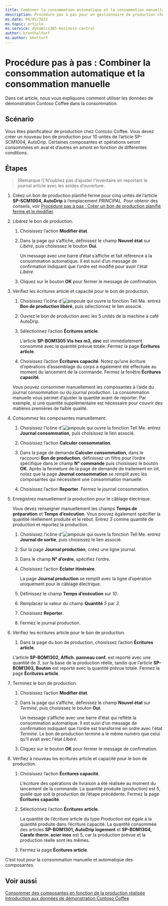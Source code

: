 ```yaml
---
title: Combiner la consommation automatique et la consommation manuelle
description: Procédure pas à pas pour un gestionnaire de production chez Contoso Coffee qui souhaite combiner la consommation automatique et et la consommation manuelle.
ms.date: 04/01/2022
ms.topic: article
ms.service: dynamics365-business-central
author: brentholtorf
ms.author: bholtorf
---
```


# Procédure pas à pas : Combiner la consommation automatique et la consommation manuelle

Dans cet article, nous vous expliquons comment utiliser les données de démonstration Contoso Coffee dans la consommation.  

## Scénario

Vous êtes planificateur de production chez Contoso Coffee. Vous devez créer un nouveau bon de production pour 10 unités de l’article SP-SCM1004, AutoDrip. Certaines composantes et opérations seront consommées en aval et d’autres en amont en fonction de différentes conditions.

## Étapes

> [Remarque !] N’oubliez pas d’ajuster l'inventaire en reportant le journal article avec les soldes d’ouverture.

1. Créez un bon de production planifié ferme pour cinq unités de l’article **SP-SCM1004, AutoDrip** à l’emplacement *PRINCIPAL*. Pour obtenir des conseils, voir [Procédure pas à pas : Créer un bon de production planifié ferme et le modifier](create-firm-planned-production-order-change.md).  

2. Libérez le bon de production.

    1. Choisissez l’action **Modifier état**.  

    2. Dans la page qui s’affiche, définissez le champ **Nouvel état** sur *Libéré*, puis choisissez le bouton **Oui**.  

        Un message avec une barre d’état s’affiche et fait référence à la consommation automatique. Il est suivi d’un message de confirmation indiquant que l’ordre est modifié pour avoir l'état *Libéré*.  

    3. Cliquez sur le bouton **OK** pour fermer le message de confirmation.

3. Vérifiez les écritures article et capacité pour le bon de production.

    1. Choisissez l'icône d'![ampoule qui ouvre la fonction Tell Me.](../../media/ui-search/search_small.png "Dites-moi ce que vous voulez faire") entrez **Bon de production libéré**, puis sélectionnez le lien associé.  

    2. Ouvrez le bon de production avec les 5 unités de la machine à café AutoDrip.  

    3. Sélectionnez l’action **Écritures article**.  

        L’article **SP-BOM1305 Vis hex m3, zinc** est immédiatement consommé avec la quantité prévue totale. Fermez la page **Écritures article**.  

    4. Choisissez l’action **Écritures capacité**.  Notez qu’une écriture d’opérations d’assemblage du corps a également été effectuée au moment du lancement de la commande. Fermez la fenêtre **Écritures capacité**.

    Vous pouvez consommer manuellement les composantes à l’aide du journal consommation ou du journal production. La consommation manuelle vous permet d’ajuster la quantité avant de reporter. Par exemple, si une quantité supplémentaire est nécessaire pour couvrir des matières premières de faible qualité.
4. Consommez les composantes manuellement.  
    1. Choisissez l'icône d'![ampoule qui ouvre la fonction Tell Me.](../../media/ui-search/search_small.png "Dites-moi ce que vous voulez faire") entrez **Journal consommation**, puis choisissez le lien associé.  

    2. Choisissez l’action **Calculer consommation**.  

    3. Dans la page de demande **Calculer consommation**, dans le raccourci **Bon de production**, définissez un filtre pour l’ordre spécifique dans le champ **N° commande** puis choisissez le bouton **OK**. Après la fermeture de la page de demande de traitement en lot, notez que la page **Journal consommation** se remplit avec les composantes qui nécessitent une consommation manuelle.

    4. Choisissez l’action **Reporter**. Fermez le journal consommation.

5. Enregistrez manuellement la production pour le câblage électrique.  

    Vous devez renseigner manuellement les champs **Temps de préparation** et **Temps d’exécution**. Vous pouvez également spécifier la quantité réellement produite et le rebut. Entrez *3* comme quantité de production et reportez la production.

    1. Choisissez l'icône d'![ampoule qui ouvre la fonction Tell Me.](../../media/ui-search/search_small.png "Dites-moi ce que vous voulez faire") entrez **Journal de sortie**, puis choisissez le lien associé.  

    2. Sur la page **Journal production**, créez une ligne journal.  

    3. Dans le champ **N° d’ordre**, spécifiez l’ordre.  

    4. Choisissez l’action **Éclater itinéraire**.  

        La page **Journal production** se remplit avec la ligne d’opération uniquement pour le câblage électrique.

    5. Définissez le champ **Temps d’exécution** sur *10*.  

    6. Remplacez la valeur du champ **Quantité** *5* par *3*.

    7. Choisissez **Reporter**.  
    8. Fermez le journal production.

6. Vérifiez les écritures article pour le bon de production.

    1. Dans la page du bon de production, choisissez l’action **Écritures article**.  

    L’article **SP-BOM1302, Affich. panneau conf.** est reporté avec une quantité de *3*, sur la base de la production réelle, tandis que l’article **SP-BOM1303, Bouton** est reporté avec la quantité prévue totale. Fermez la page **Écritures article**.

7. Terminez le bon de production.  

    1. Choisissez l’action **Modifier état**.
    2. Dans la page qui s’affiche, définissez le champ **Nouvel état** sur *Terminé*, puis choisissez le bouton **Oui**.  

        Un message s’affiche avec une barre d’état qui reflète la consommation automatique. Il est suivi d’un message de confirmation indiquant que l’ordre est transformé en ordre avec l'état *Terminé*. Le bon de production terminé a le même numéro que celui qu’il avait avec l'état *Libéré*.
    3. Cliquez sur le bouton **OK** pour fermer le message de confirmation.

8. Vérifiez à nouveau les écritures article et capacité pour le bon de production.

    1. Choisissez l’action **Écritures capacité**.  

        L’écriture des opérations de livraison a été réalisée au moment du lancement de la commande. La quantité produite (production) est *5*, quelle que soit la production de l’étape précédente. Fermez la page **Écritures capacité**.

    2. Sélectionnez l’action **Écritures article**.  

        La quantité de l’écriture article du type *Production* est égale à la quantité produite dans l’écriture capacité. La quantité consommée des articles **SP-BOM1301, AutoDrip logement** et **SP-BOM1304, Carafe therm. acier inox** est 5, car la production prévue et la production réelle sont les mêmes. 

    3. Fermez la page **Écritures article**.  

C’est tout pour la consommation manuelle et automatique des composantes.

## Voir aussi

[Consommer des composantes en fonction de la production réalisée](../../production-how-to-flush-components-according-to-operation-output.md)  
[Introduction aux données de démonstration Contoso Coffee](contoso-coffee-manufacturing-intro.md)  
